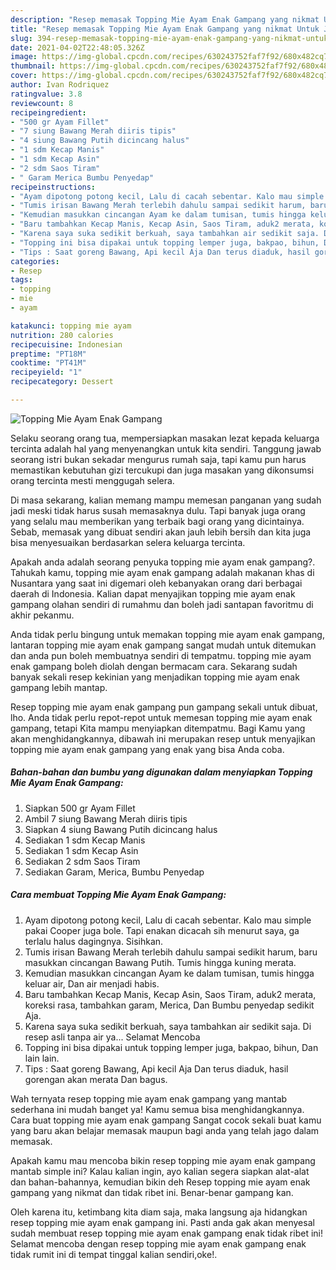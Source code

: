 ```yaml
---
description: "Resep memasak Topping Mie Ayam Enak Gampang yang nikmat Untuk Jualan"
title: "Resep memasak Topping Mie Ayam Enak Gampang yang nikmat Untuk Jualan"
slug: 394-resep-memasak-topping-mie-ayam-enak-gampang-yang-nikmat-untuk-jualan
date: 2021-04-02T22:48:05.326Z
image: https://img-global.cpcdn.com/recipes/630243752faf7f92/680x482cq70/topping-mie-ayam-enak-gampang-foto-resep-utama.jpg
thumbnail: https://img-global.cpcdn.com/recipes/630243752faf7f92/680x482cq70/topping-mie-ayam-enak-gampang-foto-resep-utama.jpg
cover: https://img-global.cpcdn.com/recipes/630243752faf7f92/680x482cq70/topping-mie-ayam-enak-gampang-foto-resep-utama.jpg
author: Ivan Rodriquez
ratingvalue: 3.8
reviewcount: 8
recipeingredient:
- "500 gr Ayam Fillet"
- "7 siung Bawang Merah diiris tipis"
- "4 siung Bawang Putih dicincang halus"
- "1 sdm Kecap Manis"
- "1 sdm Kecap Asin"
- "2 sdm Saos Tiram"
- " Garam Merica Bumbu Penyedap"
recipeinstructions:
- "Ayam dipotong potong kecil, Lalu di cacah sebentar. Kalo mau simple pakai Cooper juga bole. Tapi enakan dicacah sih menurut saya, ga terlalu halus dagingnya. Sisihkan."
- "Tumis irisan Bawang Merah terlebih dahulu sampai sedikit harum, baru masukkan cincangan Bawang Putih. Tumis hingga kuning merata."
- "Kemudian masukkan cincangan Ayam ke dalam tumisan, tumis hingga keluar air, Dan air menjadi habis."
- "Baru tambahkan Kecap Manis, Kecap Asin, Saos Tiram, aduk2 merata, koreksi rasa, tambahkan garam, Merica, Dan Bumbu penyedap sedikit Aja."
- "Karena saya suka sedikit berkuah, saya tambahkan air sedikit saja. Di resep asli tanpa air ya... Selamat Mencoba"
- "Topping ini bisa dipakai untuk topping lemper juga, bakpao, bihun, Dan lain lain."
- "Tips : Saat goreng Bawang, Api kecil Aja Dan terus diaduk, hasil gorengan akan merata Dan bagus."
categories:
- Resep
tags:
- topping
- mie
- ayam

katakunci: topping mie ayam 
nutrition: 280 calories
recipecuisine: Indonesian
preptime: "PT18M"
cooktime: "PT41M"
recipeyield: "1"
recipecategory: Dessert

---
```



![Topping Mie Ayam Enak Gampang](https://img-global.cpcdn.com/recipes/630243752faf7f92/680x482cq70/topping-mie-ayam-enak-gampang-foto-resep-utama.jpg)

Selaku seorang orang tua, mempersiapkan masakan lezat kepada keluarga tercinta adalah hal yang menyenangkan untuk kita sendiri. Tanggung jawab seorang istri bukan sekadar mengurus rumah saja, tapi kamu pun harus memastikan kebutuhan gizi tercukupi dan juga masakan yang dikonsumsi orang tercinta mesti menggugah selera.

Di masa  sekarang, kalian memang mampu memesan panganan yang sudah jadi meski tidak harus susah memasaknya dulu. Tapi banyak juga orang yang selalu mau memberikan yang terbaik bagi orang yang dicintainya. Sebab, memasak yang dibuat sendiri akan jauh lebih bersih dan kita juga bisa menyesuaikan berdasarkan selera keluarga tercinta. 



Apakah anda adalah seorang penyuka topping mie ayam enak gampang?. Tahukah kamu, topping mie ayam enak gampang adalah makanan khas di Nusantara yang saat ini digemari oleh kebanyakan orang dari berbagai daerah di Indonesia. Kalian dapat menyajikan topping mie ayam enak gampang olahan sendiri di rumahmu dan boleh jadi santapan favoritmu di akhir pekanmu.

Anda tidak perlu bingung untuk memakan topping mie ayam enak gampang, lantaran topping mie ayam enak gampang sangat mudah untuk ditemukan dan anda pun boleh membuatnya sendiri di tempatmu. topping mie ayam enak gampang boleh diolah dengan bermacam cara. Sekarang sudah banyak sekali resep kekinian yang menjadikan topping mie ayam enak gampang lebih mantap.

Resep topping mie ayam enak gampang pun gampang sekali untuk dibuat, lho. Anda tidak perlu repot-repot untuk memesan topping mie ayam enak gampang, tetapi Kita mampu menyiapkan ditempatmu. Bagi Kamu yang akan menghidangkannya, dibawah ini merupakan resep untuk menyajikan topping mie ayam enak gampang yang enak yang bisa Anda coba.

<!--inarticleads1-->

##### Bahan-bahan dan bumbu yang digunakan dalam menyiapkan Topping Mie Ayam Enak Gampang:

1. Siapkan 500 gr Ayam Fillet
1. Ambil 7 siung Bawang Merah diiris tipis
1. Siapkan 4 siung Bawang Putih dicincang halus
1. Sediakan 1 sdm Kecap Manis
1. Sediakan 1 sdm Kecap Asin
1. Sediakan 2 sdm Saos Tiram
1. Sediakan  Garam, Merica, Bumbu Penyedap




<!--inarticleads2-->

##### Cara membuat Topping Mie Ayam Enak Gampang:

1. Ayam dipotong potong kecil, Lalu di cacah sebentar. Kalo mau simple pakai Cooper juga bole. Tapi enakan dicacah sih menurut saya, ga terlalu halus dagingnya. Sisihkan.
1. Tumis irisan Bawang Merah terlebih dahulu sampai sedikit harum, baru masukkan cincangan Bawang Putih. Tumis hingga kuning merata.
1. Kemudian masukkan cincangan Ayam ke dalam tumisan, tumis hingga keluar air, Dan air menjadi habis.
1. Baru tambahkan Kecap Manis, Kecap Asin, Saos Tiram, aduk2 merata, koreksi rasa, tambahkan garam, Merica, Dan Bumbu penyedap sedikit Aja.
1. Karena saya suka sedikit berkuah, saya tambahkan air sedikit saja. Di resep asli tanpa air ya... Selamat Mencoba
1. Topping ini bisa dipakai untuk topping lemper juga, bakpao, bihun, Dan lain lain.
1. Tips : Saat goreng Bawang, Api kecil Aja Dan terus diaduk, hasil gorengan akan merata Dan bagus.




Wah ternyata resep topping mie ayam enak gampang yang mantab sederhana ini mudah banget ya! Kamu semua bisa menghidangkannya. Cara buat topping mie ayam enak gampang Sangat cocok sekali buat kamu yang baru akan belajar memasak maupun bagi anda yang telah jago dalam memasak.

Apakah kamu mau mencoba bikin resep topping mie ayam enak gampang mantab simple ini? Kalau kalian ingin, ayo kalian segera siapkan alat-alat dan bahan-bahannya, kemudian bikin deh Resep topping mie ayam enak gampang yang nikmat dan tidak ribet ini. Benar-benar gampang kan. 

Oleh karena itu, ketimbang kita diam saja, maka langsung aja hidangkan resep topping mie ayam enak gampang ini. Pasti anda gak akan menyesal sudah membuat resep topping mie ayam enak gampang enak tidak ribet ini! Selamat mencoba dengan resep topping mie ayam enak gampang enak tidak rumit ini di tempat tinggal kalian sendiri,oke!.

